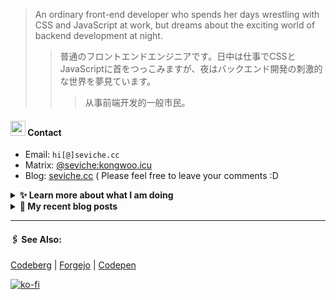 
> An ordinary front-end developer who spends her days wrestling with CSS and JavaScript at work, but dreams about the exciting world of backend development at night.
>> 	普通のフロントエンドエンジニアです。日中は仕事でCSSとJavaScriptに首をつっこみますが、夜はバックエンド開発の刺激的な世界を夢見ています。
>>>	从事前端开发的一般市民。

####  <img src="https://cdn.discordapp.com/emojis/491270848032800768.png?size=128" style="width:24px;"> Contact  

- Email: `hi[@]seviche.cc`
- Matrix: [@seviche:kongwoo.icu](https://matrix.to/#/@seviche:kongwoo.icu)
- Blog: [seviche.cc](https://seviche.cc) 
  ( Please feel free to leave your comments :D 


<details>
  <summary><b> ✨ Learn more about what I am doing</b>
  </summary>


  
#### 👷 What I'm currently working on

- [Sevichecc/Urara-Blog](https://github.com/Sevichecc/Urara-Blog) - Repo for my blog (2 days ago)
- [raycast/extensions](https://github.com/raycast/extensions) - Everything you need to extend Raycast. (1 week ago)
- [tabler/tabler-icons](https://github.com/tabler/tabler-icons) - A set of over 4600 free MIT-licensed high-quality SVG icons for you to use in your web projects. (1 week ago)
- [Sevichecc/Airbnb-Clone](https://github.com/Sevichecc/Airbnb-Clone) - A practice project for learning Next.js (2 weeks ago)
- [mdn/translated-content](https://github.com/mdn/translated-content) - The source repository of all translated content for MDN Web Docs (3 weeks ago)
  <br>
#### 🌱 My latest projects

- [Sevichecc/raycast-anki-extension](https://github.com/Sevichecc/raycast-anki-extension) - 
- [Sevichecc/Lisp-interpreter-in-TS](https://github.com/Sevichecc/Lisp-interpreter-in-TS) - 
- [Sevichecc/miniflux-injector](https://github.com/Sevichecc/miniflux-injector) - Injects Miniflux search results into search engine pages such as  Google, DuckDuckGo, SearXNG and Brave Search.
- [Sevichecc/M-OAuth](https://github.com/Sevichecc/M-OAuth) - Access token generator for Akkoma, Pleroma, Mastodon APIs.
- [Sevichecc/raycast-neodb-extension](https://github.com/Sevichecc/raycast-neodb-extension) - 
  

#### 🔨 My recent Pull Requests


- [Update neodb extension](https://github.com/raycast/extensions/pull/7826) on [raycast/extensions](https://github.com/raycast/extensions) (1 week ago)
- [Fix category of currency-florin.svg](https://github.com/tabler/tabler-icons/pull/761) on [tabler/tabler-icons](https://github.com/tabler/tabler-icons) (1 week ago)
- [[zh-cn] fix typo](https://github.com/mdn/translated-content/pull/14618) on [mdn/translated-content](https://github.com/mdn/translated-content) (3 weeks ago)
- [Add forgejo](https://github.com/Ileriayo/markdown-badges/pull/584) on [Ileriayo/markdown-badges](https://github.com/Ileriayo/markdown-badges) (1 month ago)
- [Update mastodon extension](https://github.com/raycast/extensions/pull/7376) on [raycast/extensions](https://github.com/raycast/extensions) (1 month ago)


#### 🔭 Latest releases I've contributed to


- [BDX-town/Mangane](https://github.com/BDX-town/Mangane) ([hardcore-hedgehog](https://github.com/BDX-town/Mangane/releases/tag/hardcore-hedgehog), 2 days ago) - Alternative frontend for Akkoma
- [simple-icons/simple-icons](https://github.com/simple-icons/simple-icons) ([9.10.0](https://github.com/simple-icons/simple-icons/releases/tag/9.10.0), 5 days ago) - SVG icons for popular brands
- [tabler/tabler-icons](https://github.com/tabler/tabler-icons) ([v2.30.0](https://github.com/tabler/tabler-icons/releases/tag/v2.30.0), 3 weeks ago) - A set of over 4600 free MIT-licensed high-quality SVG icons for you to use in your web projects.
- [nuxt-themes/alpine](https://github.com/nuxt-themes/alpine) ([v1.6.2](https://github.com/nuxt-themes/alpine/releases/tag/v1.6.2), 1 month ago) - The minimalist blog theme, powered by Nuxt &amp; Markdown.
- [Sevichecc/miniflux-injector](https://github.com/Sevichecc/miniflux-injector) ([v2.3.2](https://github.com/Sevichecc/miniflux-injector/releases/tag/v2.3.2), 2 months ago) - Injects Miniflux search results into search engine pages such as  Google, DuckDuckGo, SearXNG and Brave Search.
  
#### 📓 Gists I wrote
  

- [nord light theme for Rime](https://gist.github.com/ae49279fbc12b633697e05fd832559e9) (4 months ago)
- [](https://gist.github.com/8bb1c560d5ac7bf3d73176a6e059e7fb) (6 months ago)
- [rss&#43; &amp; miniflux](https://gist.github.com/f5608c4ad52e71d98f6fcf74110369df) (1 year ago)
- [fork from https://github.com/ronilaukkarinen/miniflux-theme-midnight/blob/master/style.css](https://gist.github.com/dd534c114a23bb410baeab3287f134e8) (1 year ago)
- [](https://gist.github.com/6fe4eeed295c832111fd7fbedc58cc05) (1 year ago)
</details>


<details>
  <summary><b> 📜 My recent blog posts</b></summary>
  <br/>


- [计算机图形学初体验——CS291](https://seviche.cc/2023-05-18-cs291) (3 months ago)
- [我在看什么 · 2-4月](https://seviche.cc/2023-04-29-readings) (3 months ago)
- [最近在做的东西](https://seviche.cc/2023-04-29-recent) (3 months ago)
- [一些最近在用的App](https://seviche.cc/2023-02-15-tools) (6 months ago)
- [我在看什么 · 1月](https://seviche.cc/2023-02-03-reading-1) (6 months ago)
</details>


---

####  🖇️ See Also:
[Codeberg](https://codeberg.org/Sevichecc) | [Forgejo](https://git.kongwoo.icu/seviche) | [Codepen](https://codepen.io/sevichee)

[![ko-fi](https://ko-fi.com/img/githubbutton_sm.svg)](https://ko-fi.com/R6R8LXC9O)
